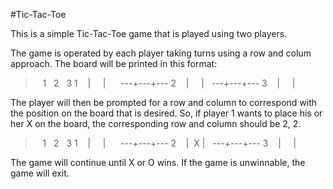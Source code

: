 #Tic-Tac-Toe

This is a simple Tic-Tac-Toe game that is played using two players.

The game is operated by each player taking turns using a row and colum approach.  The board will be printed in this format:

>&nbsp;&nbsp;&nbsp;1&nbsp;&nbsp;&nbsp;2&nbsp;&nbsp;&nbsp;3
1&nbsp;&nbsp;&nbsp;&nbsp;|&nbsp;&nbsp;&nbsp;&nbsp;&nbsp;|&nbsp;&nbsp;&nbsp;
&nbsp;&nbsp;---+---+---
2&nbsp;&nbsp;&nbsp;&nbsp;|&nbsp;&nbsp;&nbsp;&nbsp;&nbsp;|
&nbsp;&nbsp;---+---+---
3&nbsp;&nbsp;&nbsp;&nbsp;|&nbsp;&nbsp;&nbsp;&nbsp;&nbsp;|&nbsp;&nbsp;&nbsp;

The player will then be prompted for a row and column to correspond with the position on the board that is desired.  So, if player 1 wants to place his or her X on the board, the corresponding row and column should be 2, 2.

>&nbsp;&nbsp;&nbsp;1&nbsp;&nbsp;&nbsp;2&nbsp;&nbsp;&nbsp;3
1&nbsp;&nbsp;&nbsp;&nbsp;|&nbsp;&nbsp;&nbsp;&nbsp;&nbsp;|&nbsp;&nbsp;&nbsp;
&nbsp;&nbsp;---+---+---
2&nbsp;&nbsp;&nbsp;&nbsp;|&nbsp;&nbsp;X&nbsp;|
&nbsp;&nbsp;---+---+---
3&nbsp;&nbsp;&nbsp;&nbsp;|&nbsp;&nbsp;&nbsp;&nbsp;&nbsp;|&nbsp;&nbsp;&nbsp;


The game will continue until X or O wins.  If the game is unwinnable, the game will exit.
